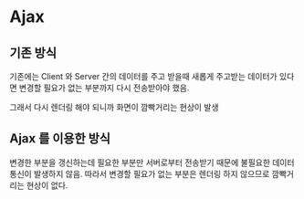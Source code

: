 # Ajax

## 기존 방식

기존에는 Client 와 Server 간의 데이터를 주고 받을때
새롭게 주고받는 데이터가 있다면 변경할 필요가 없는 부분까지 다시 전송받아야 했음.

그래서 다시 렌더링 해야 되니까 화면이 깜빡거리는 현상이 발생

## Ajax 를 이용한 방식

변경한 부분을 갱신하는데 필요한 부분만 서버로부터 전송받기 때문에 불필요한 데이터 통신이 발생하지 않음. 따라서 변경할 필요가 없는 부분은 렌더링 하지 않으므로 깜빡거리는 현상이 없다.
